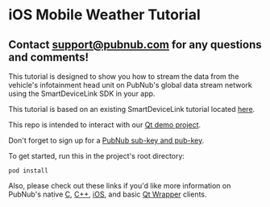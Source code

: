 # iOS Mobile Weather Tutorial
## Contact support@pubnub.com for any questions and comments!

This tutorial is designed to show you how to stream the data from the vehicle's infotainment head unit on PubNub's global data stream network using the SmartDeviceLink SDK in your app.

This tutorial is based on an existing SmartDeviceLink tutorial located [here](https://github.com/smartdevicelink/sdl_mobileweather_tutorial_ios/wiki).

This repo is intended to interact with our [Qt demo project](https://github.com/pubnub/PubNubQtSync.git).

Don't forget to sign up for a [PubNub sub-key and pub-key](https://admin.pubnub.com/#/login).

To get started, run this in the project's root directory:
```
pod install
```

Also, please check out these links if you'd like more information on PubNub's native [C](https://github.com/pubnub/c-core/tree/master/c), [C++](https://github.com/pubnub/c-core/tree/master/cpp), [iOS](https://www.pubnub.com/docs/ios-objective-c/pubnub-objective-c-sdk-v4), and basic [Qt Wrapper](https://github.com/pubnub/c-core/tree/master/qt) clients.
